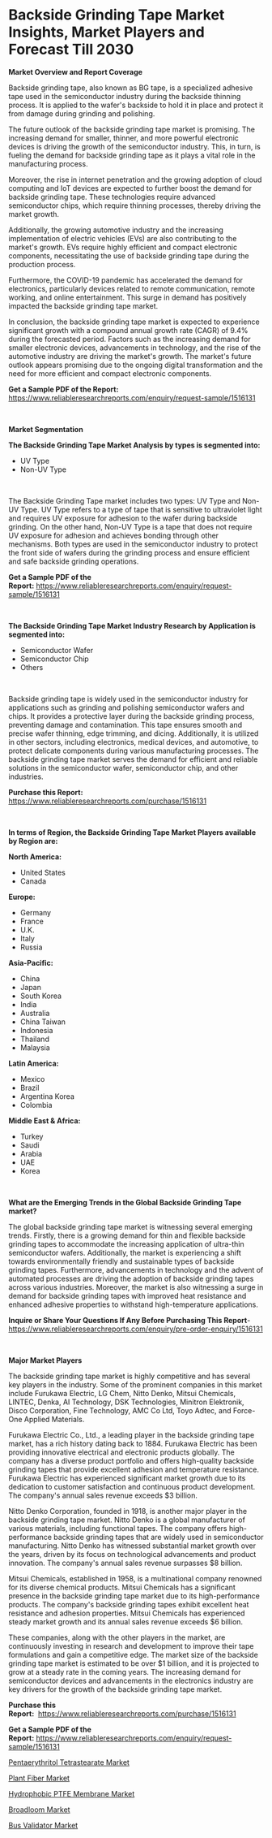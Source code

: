 <p><h1>Backside Grinding Tape Market Insights, Market Players and Forecast Till 2030</h1></p><p><strong>Market Overview and Report Coverage</strong></p>
<p><p>Backside grinding tape, also known as BG tape, is a specialized adhesive tape used in the semiconductor industry during the backside thinning process. It is applied to the wafer's backside to hold it in place and protect it from damage during grinding and polishing.</p><p>The future outlook of the backside grinding tape market is promising. The increasing demand for smaller, thinner, and more powerful electronic devices is driving the growth of the semiconductor industry. This, in turn, is fueling the demand for backside grinding tape as it plays a vital role in the manufacturing process.</p><p>Moreover, the rise in internet penetration and the growing adoption of cloud computing and IoT devices are expected to further boost the demand for backside grinding tape. These technologies require advanced semiconductor chips, which require thinning processes, thereby driving the market growth.</p><p>Additionally, the growing automotive industry and the increasing implementation of electric vehicles (EVs) are also contributing to the market's growth. EVs require highly efficient and compact electronic components, necessitating the use of backside grinding tape during the production process.</p><p>Furthermore, the COVID-19 pandemic has accelerated the demand for electronics, particularly devices related to remote communication, remote working, and online entertainment. This surge in demand has positively impacted the backside grinding tape market.</p><p>In conclusion, the backside grinding tape market is expected to experience significant growth with a compound annual growth rate (CAGR) of 9.4% during the forecasted period. Factors such as the increasing demand for smaller electronic devices, advancements in technology, and the rise of the automotive industry are driving the market's growth. The market's future outlook appears promising due to the ongoing digital transformation and the need for more efficient and compact electronic components.</p></p>
<p><strong>Get a Sample PDF of the Report:</strong> <a href="https://www.reliableresearchreports.com/enquiry/request-sample/1516131">https://www.reliableresearchreports.com/enquiry/request-sample/1516131</a></p>
<p>&nbsp;</p>
<p><strong>Market Segmentation</strong></p>
<p><strong>The Backside Grinding Tape Market Analysis by types is segmented into:</strong></p>
<p><ul><li>UV Type</li><li>Non-UV Type</li></ul></p>
<p>&nbsp;</p>
<p><p>The Backside Grinding Tape market includes two types: UV Type and Non-UV Type. UV Type refers to a type of tape that is sensitive to ultraviolet light and requires UV exposure for adhesion to the wafer during backside grinding. On the other hand, Non-UV Type is a tape that does not require UV exposure for adhesion and achieves bonding through other mechanisms. Both types are used in the semiconductor industry to protect the front side of wafers during the grinding process and ensure efficient and safe backside grinding operations.</p></p>
<p><strong>Get a Sample PDF of the Report:</strong>&nbsp;<a href="https://www.reliableresearchreports.com/enquiry/request-sample/1516131">https://www.reliableresearchreports.com/enquiry/request-sample/1516131</a></p>
<p>&nbsp;</p>
<p><strong>The Backside Grinding Tape Market Industry Research by Application is segmented into:</strong></p>
<p><ul><li>Semiconductor Wafer</li><li>Semiconductor Chip</li><li>Others</li></ul></p>
<p>&nbsp;</p>
<p><p>Backside grinding tape is widely used in the semiconductor industry for applications such as grinding and polishing semiconductor wafers and chips. It provides a protective layer during the backside grinding process, preventing damage and contamination. This tape ensures smooth and precise wafer thinning, edge trimming, and dicing. Additionally, it is utilized in other sectors, including electronics, medical devices, and automotive, to protect delicate components during various manufacturing processes. The backside grinding tape market serves the demand for efficient and reliable solutions in the semiconductor wafer, semiconductor chip, and other industries.</p></p>
<p><strong>Purchase this Report:</strong>&nbsp; <a href="https://www.reliableresearchreports.com/purchase/1516131">https://www.reliableresearchreports.com/purchase/1516131</a></p>
<p>&nbsp;</p>
<p><strong>In terms of Region, the Backside Grinding Tape Market Players available by Region are:</strong></p>
<p>
    <p> <strong> North America: </strong>
        <ul>
            <li>United States</li>
            <li>Canada</li>
        </ul>
        </p> 
    <p> <strong> Europe: </strong>
        <ul>
            <li>Germany</li>
            <li>France</li>
            <li>U.K.</li>
            <li>Italy</li>
            <li>Russia</li>
        </ul>
        </p> 
    <p> <strong> Asia-Pacific: </strong>
        <ul>
            <li>China</li>
            <li>Japan</li>
            <li>South Korea</li>
            <li>India</li>
            <li>Australia</li>
            <li>China Taiwan</li>
            <li>Indonesia</li>
            <li>Thailand</li>
            <li>Malaysia</li>
        </ul>
        </p> 
    <p> <strong> Latin America: </strong>
        <ul>
            <li>Mexico</li>
            <li>Brazil</li>
            <li>Argentina Korea</li>
            <li>Colombia</li>
        </ul>
        </p> 
    <p> <strong> Middle East & Africa: </strong>
        <ul>
            <li>Turkey</li>
            <li>Saudi</li>
            <li>Arabia</li>
            <li>UAE</li>
            <li>Korea</li>
        </ul>
    </p>
    </p>
<p>&nbsp;</p>
<p><strong>What are the Emerging Trends in the Global Backside Grinding Tape market?</strong></p>
<p><p>The global backside grinding tape market is witnessing several emerging trends. Firstly, there is a growing demand for thin and flexible backside grinding tapes to accommodate the increasing application of ultra-thin semiconductor wafers. Additionally, the market is experiencing a shift towards environmentally friendly and sustainable types of backside grinding tapes. Furthermore, advancements in technology and the advent of automated processes are driving the adoption of backside grinding tapes across various industries. Moreover, the market is also witnessing a surge in demand for backside grinding tapes with improved heat resistance and enhanced adhesive properties to withstand high-temperature applications.</p></p>
<p><strong>Inquire or Share Your Questions If Any Before Purchasing This Report</strong>- <a href="https://www.reliableresearchreports.com/enquiry/pre-order-enquiry/1516131">https://www.reliableresearchreports.com/enquiry/pre-order-enquiry/1516131</a></p>
<p>&nbsp;</p>
<p><strong>Major Market Players</strong></p>
<p><p>The backside grinding tape market is highly competitive and has several key players in the industry. Some of the prominent companies in this market include Furukawa Electric, LG Chem, Nitto Denko, Mitsui Chemicals, LINTEC, Denka, AI Technology, DSK Technologies, Minitron Elektronik, Disco Corporation, Fine Technology, AMC Co Ltd, Toyo Adtec, and Force-One Applied Materials.</p><p>Furukawa Electric Co., Ltd., a leading player in the backside grinding tape market, has a rich history dating back to 1884. Furukawa Electric has been providing innovative electrical and electronic products globally. The company has a diverse product portfolio and offers high-quality backside grinding tapes that provide excellent adhesion and temperature resistance. Furukawa Electric has experienced significant market growth due to its dedication to customer satisfaction and continuous product development. The company's annual sales revenue exceeds $3 billion.</p><p>Nitto Denko Corporation, founded in 1918, is another major player in the backside grinding tape market. Nitto Denko is a global manufacturer of various materials, including functional tapes. The company offers high-performance backside grinding tapes that are widely used in semiconductor manufacturing. Nitto Denko has witnessed substantial market growth over the years, driven by its focus on technological advancements and product innovation. The company's annual sales revenue surpasses $8 billion.</p><p>Mitsui Chemicals, established in 1958, is a multinational company renowned for its diverse chemical products. Mitsui Chemicals has a significant presence in the backside grinding tape market due to its high-performance products. The company's backside grinding tapes exhibit excellent heat resistance and adhesion properties. Mitsui Chemicals has experienced steady market growth and its annual sales revenue exceeds $6 billion.</p><p>These companies, along with the other players in the market, are continuously investing in research and development to improve their tape formulations and gain a competitive edge. The market size of the backside grinding tape market is estimated to be over $1 billion, and it is projected to grow at a steady rate in the coming years. The increasing demand for semiconductor devices and advancements in the electronics industry are key drivers for the growth of the backside grinding tape market.</p></p>
<p><strong>Purchase this Report:</strong>&nbsp;&nbsp;<a href="https://www.reliableresearchreports.com/purchase/1516131">https://www.reliableresearchreports.com/purchase/1516131</a></p>
<p></p>
<p><strong>Get a Sample PDF of the Report:</strong>&nbsp;<a href="https://www.reliableresearchreports.com/enquiry/request-sample/1516131">https://www.reliableresearchreports.com/enquiry/request-sample/1516131</a></p>
<p><p><a href="https://medium.com/@dorinaprifti56/pentaerythritol-tetrastearate-market-size-cagr-trends-2024-2030-d9548575341c">Pentaerythritol Tetrastearate Market</a></p><p><a href="https://medium.com/@albanamusaj1924/plant-fiber-market-exploring-market-share-market-trends-and-future-growth-0e22975ba8c1">Plant Fiber Market</a></p><p><a href="https://medium.com/@dritasmani2022/hydrophobic-ptfe-membrane-market-share-evolution-and-market-growth-trends-2023-2030-d1b33465cb3e">Hydrophobic PTFE Membrane Market</a></p><p><a href="https://www.linkedin.com/pulse/broadloom-market-insights-players-forecast-till-2030-tru-research-d1knc/">Broadloom Market</a></p><p><a href="https://www.linkedin.com/pulse/bus-validator-market-size-growth-forecast-from-2023-2030-o2anc/">Bus Validator Market</a></p></p>